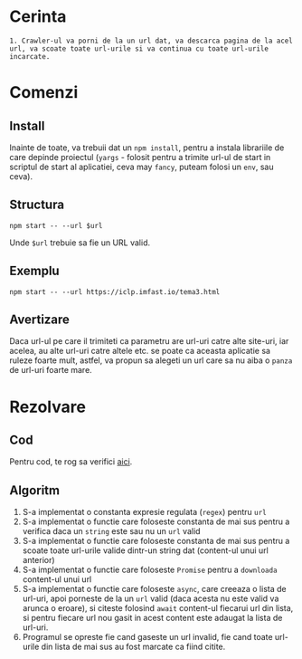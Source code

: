 # Cerinta
```
1. Crawler-ul va porni de la un url dat, va descarca pagina de la acel url, va scoate toate url-urile si va continua cu toate url-urile incarcate.
```

# Comenzi

## Install
Inainte de toate, va trebuii dat un `npm install`, pentru a instala librariile de care depinde proiectul (`yargs` - folosit pentru a trimite url-ul de start in scriptul de start al aplicatiei, ceva may `fancy`, puteam folosi un `env`, sau ceva).

## Structura
```
npm start -- --url $url
```
Unde `$url` trebuie sa fie un URL valid.

## Exemplu
```
npm start -- --url https://iclp.imfast.io/tema3.html
```

## Avertizare
Daca url-ul pe care il trimiteti ca parametru are url-uri catre alte site-uri, iar acelea, au alte url-uri catre altele etc. se poate ca aceasta aplicatie sa ruleze foarte mult, astfel, va propun sa alegeti un url care sa nu aiba o `panza` de url-uri foarte mare.

# Rezolvare

## Cod
Pentru cod, te rog sa verifici [aici](./index.js).

## Algoritm

1. S-a implementat o constanta expresie regulata (`regex`) pentru `url`
2. S-a implementat o functie care foloseste constanta de mai sus pentru a verifica daca un `string` este sau nu un `url` valid
3. S-a implementat o functie care foloseste constanta de mai sus pentru a scoate toate url-urile valide dintr-un string dat (content-ul unui url anterior)
4. S-a implementat o functie care foloseste `Promise` pentru a `downloada` content-ul unui url
5. S-a implementat o functie care foloseste `async`, care creeaza o lista de url-uri, apoi porneste de la un `url` valid (daca acesta nu este valid va arunca o eroare), si citeste folosind `await` content-ul fiecarui url din lista, si pentru fiecare url nou gasit in acest content este adaugat la lista de url-uri.
6. Programul se opreste fie cand gaseste un url invalid, fie cand toate url-urile din lista de mai sus au fost marcate ca fiind citite.
